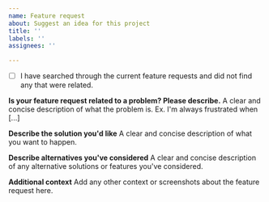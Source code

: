 ```yaml
---
name: Feature request
about: Suggest an idea for this project
title: ''
labels: ''
assignees: ''

---
```


- [ ] I have searched through the current feature requests and did not find any that were related.

**Is your feature request related to a problem? Please describe.**
A clear and concise description of what the problem is. Ex. I'm always frustrated when [...]

**Describe the solution you'd like**
A clear and concise description of what you want to happen.

**Describe alternatives you've considered**
A clear and concise description of any alternative solutions or features you've considered.

**Additional context**
Add any other context or screenshots about the feature request here.
